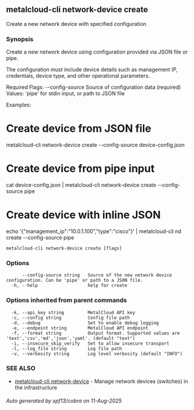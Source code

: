 ## metalcloud-cli network-device create

Create a new network device with specified configuration

### Synopsis

Create a new network device using configuration provided via JSON file or pipe.

The configuration must include device details such as management IP, credentials,
device type, and other operational parameters.

Required Flags:
  --config-source   Source of configuration data (required)
                   Values: 'pipe' for stdin input, or path to JSON file

Examples:
  # Create device from JSON file
  metalcloud-cli network-device create --config-source device-config.json

  # Create device from pipe input
  cat device-config.json | metalcloud-cli network-device create --config-source pipe

  # Create device with inline JSON
  echo '{"management_ip":"10.0.1.100","type":"cisco"}' | metalcloud-cli nd create --config-source pipe

```
metalcloud-cli network-device create [flags]
```

### Options

```
      --config-source string   Source of the new network device configuration. Can be 'pipe' or path to a JSON file.
  -h, --help                   help for create
```

### Options inherited from parent commands

```
  -k, --api_key string         MetalCloud API key
  -c, --config string          Config file path
  -d, --debug                  Set to enable debug logging
  -e, --endpoint string        MetalCloud API endpoint
  -f, --format string          Output format. Supported values are 'text','csv','md','json','yaml'. (default "text")
  -i, --insecure_skip_verify   Set to allow insecure transport
  -l, --log_file string        Log file path
  -v, --verbosity string       Log level verbosity (default "INFO")
```

### SEE ALSO

* [metalcloud-cli network-device](metalcloud-cli_network-device.md)	 - Manage network devices (switches) in the infrastructure

###### Auto generated by spf13/cobra on 11-Aug-2025
